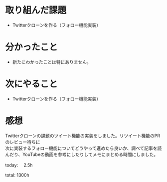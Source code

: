 #  取り組んだ課題
- Twitterクローンを作る（フォロー機能実装）




# 分かったこと
- 新たにわかったことは特にありません。

  
# 次にやること
- Twitterクローンを作る（フォロー機能実装）



# 感想
Twitterクローンの課題のツイート機能の実装をしました。リツイート機能のPRのレビュー待ちに  
次に実装するフォロー機能についてどうやって進めたら良いか、調べて記事を読んだり、YouTubeの動画を参考にしたりしてメモにまとめる時間にしました。


today: 　2.5h

total: 1300h
